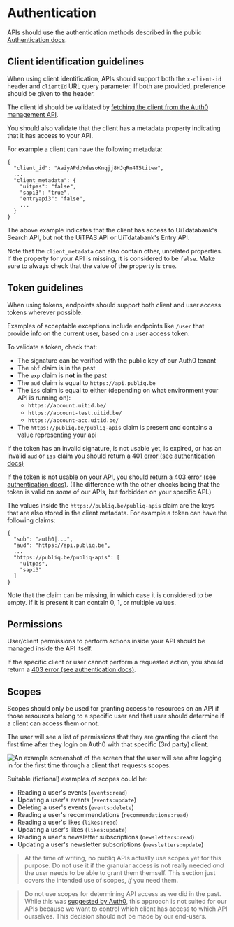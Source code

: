 # Authentication

APIs should use the authentication methods described in the public [Authentication docs](https://publiq.stoplight.io/docs/authentication).

## Client identification guidelines

When using client identification, APIs should support both the `x-client-id` header and `clientId` URL query parameter. If both are provided, preference should be given to the header.

The client id should be validated by [fetching the client from the Auth0 management API](https://auth0.com/docs/api/management/v2#!/Clients/get_clients_by_id).

You should also validate that the client has a metadata property indicating that it has access to your API.

For example a client can have the following metadata:

    {
      "client_id": "AaiyAPdpYdesoKnqjj8HJqRn4T5titww",
      ...
      "client_metadata": {
        "uitpas": "false",
        "sapi3": "true",
        "entryapi3": "false",
        ...
      }
    }

The above example indicates that the client has access to UiTdatabank's Search API, but not the UiTPAS API or UiTdatabank's Entry API.

Note that the `client_metadata` can also contain other, unrelated properties. If the property for your API is missing, it is considered to be `false`. Make sure to always check that the value of the property is `true`.

## Token guidelines

When using tokens, endpoints should support both client and user access tokens wherever possible.

Examples of acceptable exceptions include endpoints like `/user` that provide info on the current user, based on a user access token.

To validate a token, check that:

-   The signature can be verified with the public key of our Auth0 tenant
-   The `nbf` claim is in the past
-   The `exp` claim is **not** in the past
-   The `aud` claim is equal to `https://api.publiq.be`
-   The `iss` claim is equal to either (depending on what environment your API is running on):
    -   `https://account.uitid.be/`
    -   `https://account-test.uitid.be/`
    -   `https://account-acc.uitid.be/`
-   The `https://publiq.be/publiq-apis` claim is present and contains a value representing your api

If the token has an invalid signature, is not usable yet, is expired, or has an invalid `aud` or `iss` claim you should return a [401 error (see authentication docs)](https://publiq.stoplight.io/docs/authentication/docs/errors.md#unauthorized)

If the token is not usable on your API, you should return a [403 error (see authentication docs)](https://publiq.stoplight.io/docs/authentication/docs/errors.md#forbidden). (The difference with the other checks being that the token is valid on _some_ of our APIs, but forbidden on your specific API.)

The values inside the `https://publiq.be/publiq-apis` claim are the keys that are also stored in the client metadata. For example a token can have the following claims:

    {
      "sub": "auth0|...",
      "aud": "https://api.publiq.be",
      ...
      "https://publiq.be/publiq-apis": [
        "uitpas",
        "sapi3"
      ]
    }

Note that the claim can be missing, in which case it is considered to be empty. If it is present it can contain 0, 1, or multiple values.

## Permissions

User/client permissions to perform actions inside your API should be managed inside the API itself.

If the specific client or user cannot perform a requested action, you should return a [403 error (see authentication docs)](https://publiq.stoplight.io/docs/authentication/docs/errors.md#forbidden).

## Scopes

Scopes should only be used for granting access to resources on an API if those resources belong to a specific user and that user should determine if a client can access them or not.

The user will see a list of permissions that they are granting the client the first time after they login on Auth0 with that specific (3rd party) client.

![An example screenshot of the screen that the user will see after logging in for the first time through a client that requests scopes.](https://images.ctfassets.net/cdy7uua7fh8z/1te4FYRbu0aFcdohdXY2Rv/116bed5515eb2114c39374fb0a258912/consent-screen.png)

Suitable (fictional) examples of scopes could be:

-   Reading a user's events (`events:read`)
-   Updating a user's events (`events:update`)
-   Deleting a user's events (`events:delete`)
-   Reading a user's recommendations (`recommendations:read`)
-   Reading a user's likes (`likes:read`)
-   Updating a user's likes (`likes:update`)
-   Reading a user's newsletter subscriptions (`newsletters:read`)
-   Updating a user's newsletter subscriptions (`newsletters:update`)

> At the time of writing, no publiq APIs actually use scopes yet for this purpose. Do not use it if the granular access is not really needed _and_ the user needs to be able to grant them themself. This section just covers the intended use of scopes, _if_ you need them.

<!-- theme: danger -->

> Do not use scopes for determining API access as we did in the past. While this was [suggested by Auth0](https://community.auth0.com/t/access-tokens-with-multiple-audiences/9911), this approach is not suited for our APIs because we want to control which client has access to which API ourselves. This decision should not be made by our end-users.

